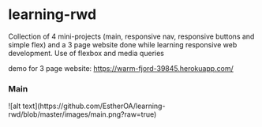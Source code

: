 # learning-rwd
Collection of 4 mini-projects (main, responsive nav, responsive buttons and simple flex) and a 3 page website done while learning responsive web development. Use of flexbox and media queries 

demo for 3 page website: https://warm-fjord-39845.herokuapp.com/

<h3>Main</h3>
![alt text](https://github.com/EstherOA/learning-rwd/blob/master/images/main.png?raw=true)
